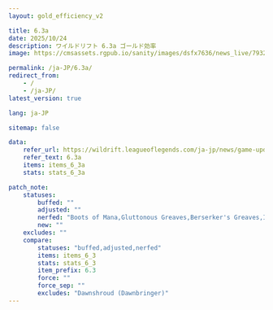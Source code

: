 ```yaml
---
layout: gold_efficiency_v2

title: 6.3a
date: 2025/10/24
description: ワイルドリフト 6.3a ゴールド効率
image: https://cmsassets.rgpub.io/sanity/images/dsfx7636/news_live/7932c0cb084597791e3d809304bfd33aec3a5466-1920x1080.jpg?w=1200&h=630&fm=webp&fit=crop&crop=center

permalink: /ja-JP/6.3a/
redirect_from:
    - /
    - /ja-JP/
latest_version: true

lang: ja-JP

sitemap: false

data:
    refer_url: https://wildrift.leagueoflegends.com/ja-jp/news/game-updates/wild-rift-patch-notes-6-3a/
    refer_text: 6.3a
    items: items_6_3a
    stats: stats_6_3a

patch_note:
    statuses:
        buffed: ""
        adjusted: ""
        nerfed: "Boots of Mana,Gluttonous Greaves,Berserker's Greaves,Ionian Boots of Lucidity,Boots of Dynamism"
        new: ""
    excludes: ""
    compare:
        statuses: "buffed,adjusted,nerfed"
        items: items_6_3
        stats: stats_6_3
        item_prefix: 6.3
        force: ""
        force_sep: ""
        excludes: "Dawnshroud (Dawnbringer)"
---
```

